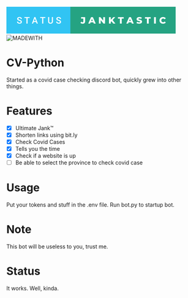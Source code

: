 ![status](https://github.com/rbunpat/CV-Python/blob/main/status-janktastic.svg)
![MADEWITH](https://forthebadge.com/images/badges/made-with-python.svg)
# CV-Python
Started as a covid case checking discord bot, quickly grew into other things.
# Features
- [x] Ultimate Jank™
- [x] Shorten links using bit.ly
- [x] Check Covid Cases
- [x] Tells you the time
- [x] Check if a website is up
- [ ] Be able to select the province to check covid case
# Usage
Put your tokens and stuff in the .env file. Run bot.py to startup bot.
# Note
This bot will be useless to you, trust me.
# Status
It works. Well, kinda.
